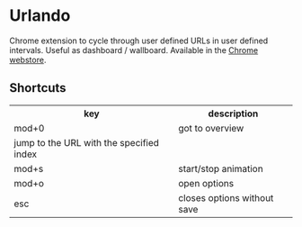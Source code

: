 # Urlando #

Chrome extension to cycle through user defined URLs in user defined intervals. Useful as dashboard / wallboard.
Available in the <a href="https://chrome.google.com/webstore/detail/urlando/eppclhggepnfkndcimahbfboeefimjfb">Chrome webstore</a>.

## Shortcuts ##

<table>
<tr><th>key</th><th>description</th></tr>
<tr><td>mod+0</td><td>got to overview</td></tr>
<tr><tdmod+1-9</td><td>jump to the URL with the specified index</td></tr>
<tr><td>mod+s</td><td>start/stop animation</td></tr>
<tr><td>mod+o</td><td>open options</td></tr>
<tr><td>esc</td><td>closes options without save</td></tr>
</table>

